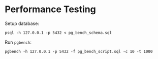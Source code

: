 # Performance Testing

Setup database:

```console
psql -h 127.0.0.1 -p 5432 < pg_bench_schema.sql
````

Run `pgbench`:

```console
pgbench -h 127.0.0.1 -p 5432 -f pg_bench_script.sql -c 10 -t 1000
```

